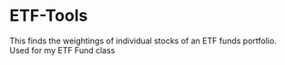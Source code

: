 # ETF-Tools
This finds the weightings of individual stocks of an ETF funds portfolio. Used for my ETF Fund class
